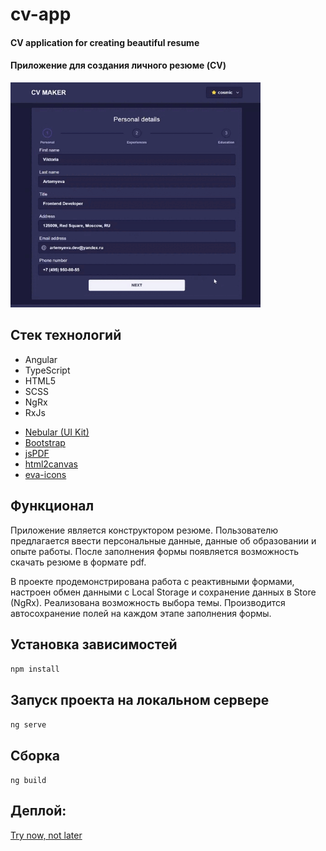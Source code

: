 # cv-app

#### CV application for creating beautiful resume

#### Приложение для создания личного резюме (CV)

<div align="left">
  <img height="360" width="400" src="src/assets/cv.gif"/>
</div>

## Стек технологий
- Angular
- TypeScript
- HTML5
- SCSS
- NgRx
- RxJs
* [Nebular (UI Kit)](https://akveo.github.io/nebular/)
* [Bootstrap](https://getbootstrap.com)
* [jsPDF](https://github.com/parallax/jsPDF)
* [html2canvas](https://github.com/niklasvh/html2canvas)
* [eva-icons](https://akveo.github.io/eva-icons/#/)

## Функционал
Приложение является конструктором резюме. Пользователю предлагается ввести персональные данные, данные об образовании и опыте работы.
После заполнения формы появляется возможность скачать резюме в формате pdf. 

В проекте продемонстрирована работа с реактивными формами, настроен обмен данными с Local Storage и сохранение данных в Store (NgRx). 
Реализована возможность выбора темы. 
Производится автосохранение полей на каждом этапе заполнения формы. 

## Установка зависимостей
`npm install`

## Запуск проекта на локальном сервере
`ng serve`

## Сборка
`ng build`

## Деплой:
[Try now, not later](https://artemyevaviktoria.github.io/cv-app/)






